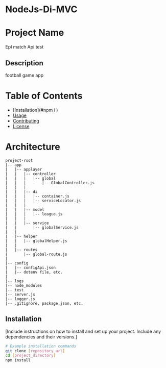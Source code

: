 # NodeJs-Di-MVC
# Project Name 
Epl match Api test
## Description
football game app 
# Table of Contents
- [Installation](#npm i )
- [Usage](#usage)
- [Contributing](#contributing)
- [License](#license)
# Architecture
    project-root
    |-- app
    |   |-- applayer
    |   |   |-- controller
    |   |   |   |-- global
    |   |   |       |-- GlobalController.js
    |   |   |
    |   |   |-- di
    |   |   |   |-- container.js
    |   |   |   |-- serviceLocator.js
    |   |   |
    |   |   |-- model
    |   |   |   |-- league.js
    |   |   |
    |   |   |-- service
    |   |       |-- globalService.js
    |   |
    |   |-- helper
    |   |   |-- globalHelper.js
    |   |
    |   |-- routes
    |       |-- global-route.js
    |
    |-- config
    |   |-- configApi.json
    |   |-- dotenv file, etc.
    |
    |-- logs
    |-- node_modules
    |-- test
    |-- server.js
    |-- logger.js
    |-- .gitignore, package.json, etc.
## Installation
[Include instructions on how to install and set up your project. Include any dependencies and their versions.]

```bash
# Example installation commands
git clone [repository_url]
cd [project_directory]
npm install

